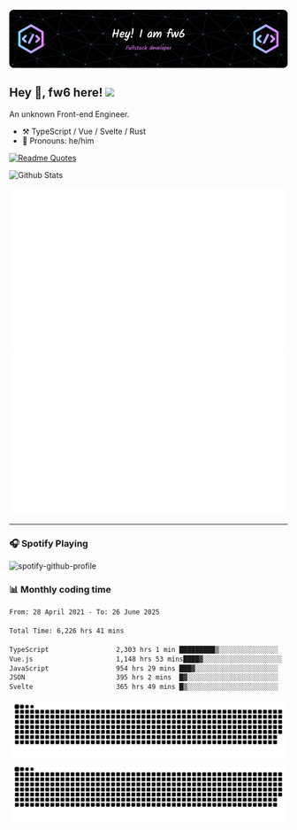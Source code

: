 ![Header](github-header-image.png)

## Hey 👋, fw6 here! <img src="https://github.githubassets.com/images/mona-whisper.gif" height="24" />


An unknown Front-end Engineer.

-   :hammer_and_pick: TypeScript / Vue / Svelte / Rust
-   :man: Pronouns: he/him


[![Readme Quotes](https://quotes-github-readme.vercel.app/api?type=horizontal&theme=algolia)](https://github.com/piyushsuthar/github-readme-quotes)



![Github Stats](https://github-readme-stats.vercel.app/api?username=fw6&bg_color=30,e96443,904e95&title_color=fff&text_color=fff)

![](https://raw.githubusercontent.com/fw6/github-stats-transparent/output/generated/overview.svg)
![](https://raw.githubusercontent.com/fw6/github-stats-transparent/output/generated/languages.svg)


---

### 🎧 Spotify Playing

<!-- ![spotify-github-profile](/img/default.svg) -->

![spotify-github-profile](https://spotify-github-profile.vercel.app/api/view.svg?uid=r6wn4hdvypv0lkzyrj0e0pjct&cover_image=true&theme=default&show_offline=true&background_color=9a10ad&interchange=true&bar_color_cover=true)



### :bar_chart: Monthly coding time 

<!--START_SECTION:waka-->

```txt
From: 28 April 2021 - To: 26 June 2025

Total Time: 6,226 hrs 41 mins

TypeScript                 2,303 hrs 1 min █████████▒░░░░░░░░░░░░░░░   36.99 %
Vue.js                     1,148 hrs 53 mins████▓░░░░░░░░░░░░░░░░░░░░   18.45 %
JavaScript                 954 hrs 29 mins ███▓░░░░░░░░░░░░░░░░░░░░░   15.33 %
JSON                       395 hrs 2 mins  █▓░░░░░░░░░░░░░░░░░░░░░░░   06.34 %
Svelte                     365 hrs 49 mins █▒░░░░░░░░░░░░░░░░░░░░░░░   05.88 %
```

<!--END_SECTION:waka-->




![github contribution grid snake animation](https://raw.githubusercontent.com/platane/platane/output/github-contribution-grid-snake-dark.svg#gh-dark-mode-only)![github contribution grid snake animation](https://raw.githubusercontent.com/platane/platane/output/github-contribution-grid-snake.svg#gh-light-mode-only)
